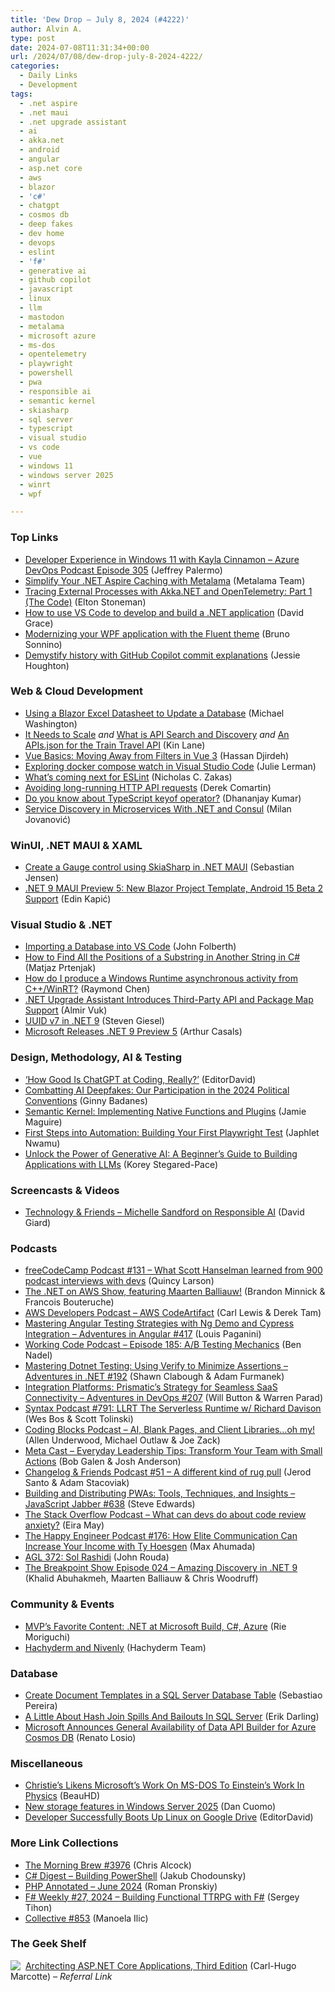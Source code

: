 ```yaml
---
title: 'Dew Drop – July 8, 2024 (#4222)'
author: Alvin A.
type: post
date: 2024-07-08T11:31:34+00:00
url: /2024/07/08/dew-drop-july-8-2024-4222/
categories:
  - Daily Links
  - Development
tags:
  - .net aspire
  - .net maui
  - .net upgrade assistant
  - ai
  - akka.net
  - android
  - angular
  - asp.net core
  - aws
  - blazor
  - 'c#'
  - chatgpt
  - cosmos db
  - deep fakes
  - dev home
  - devops
  - eslint
  - 'f#'
  - generative ai
  - github copilot
  - javascript
  - linux
  - llm
  - mastodon
  - metalama
  - microsoft azure
  - ms-dos
  - opentelemetry
  - playwright
  - powershell
  - pwa
  - responsible ai
  - semantic kernel
  - skiasharp
  - sql server
  - typescript
  - visual studio
  - vs code
  - vue
  - windows 11
  - windows server 2025
  - winrt
  - wpf

---
```

### <a name="top"></a>Top Links

  * <a href="http://feed.azuredevops.show/developer-experience-in-windows-11-with-kayla-cinnamon-episode-305" target="_blank" rel="noopener">Developer Experience in Windows 11 with Kayla Cinnamon &#8211; Azure DevOps Podcast Episode 305</a> (Jeffrey Palermo)
  * <a href="https://blog.postsharp.net/aspire-caching-metalama" target="_blank" rel="noopener">Simplify Your .NET Aspire Caching with Metalama</a> (Metalama Team)
  * <a href="https://blog.sixeyed.com/tracing-external-processes-with-akka-net-and-opentelemetry-part-1-the-code/" target="_blank" rel="noopener">Tracing External Processes with Akka.NET and OpenTelemetry: Part 1 (The Code)</a> (Elton Stoneman)
  * <a href="https://www.roundthecode.com/dotnet-tutorials/how-to-use-vs-code-develop-build-dotnet-application" target="_blank" rel="noopener">How to use VS Code to develop and build a .NET application</a> (David Grace)
  * <a href="https://blog.revolution.com.br/2024/07/06/modernizing-your-wpf-application-with-the-fluent-theme/?utm_source=rss&utm_medium=rss&utm_campaign=modernizing-your-wpf-application-with-the-fluent-theme" target="_blank" rel="noopener">Modernizing your WPF application with the Fluent theme</a> (Bruno Sonnino)
  * <a href="https://devblogs.microsoft.com/visualstudio/demystify-history-with-github-copilot-commit-explanations/" target="_blank" rel="noopener">Demystify history with GitHub Copilot commit explanations</a> (Jessie Houghton)



### <a name="web"></a>Web & Cloud Development

  * <a href="https://blazordata.net/ViewBlogPost/1" target="_blank" rel="noopener">Using a Blazor Excel Datasheet to Update a Database</a> (Michael Washington)
  * <a href="http://apievangelist.com/2024/07/07/it-needs-to-scale/" target="_blank" rel="noopener">It Needs to Scale</a> _and_ <a href="http://apievangelist.com/2024/07/06/what-is-api-search-and-discovery/" target="_blank" rel="noopener">What is API Search and Discovery</a> _and_ <a href="http://apievangelist.com/2024/07/07/an-apis-json-for-the-train-travel-api/" target="_blank" rel="noopener">An APIs.json for the Train Travel API</a> (Kin Lane)
  * <a href="https://www.telerik.com/blogs/vue-basics-moving-away-filters-vue-3" target="_blank" rel="noopener">Vue Basics: Moving Away from Filters in Vue 3</a> (Hassan Djirdeh)
  * <a href="http://thedatafarm.com/docker/docker-compose-watch/" target="_blank" rel="noopener">Exploring docker compose watch in Visual Studio Code</a> (Julie Lerman)
  * <a href="https://eslint.org/blog/2024/07/whats-coming-next-for-eslint/" target="_blank" rel="noopener">What&#8217;s coming next for ESLint</a> (Nicholas C. Zakas)
  * <a href="https://codeopinion.com/avoiding-long-running-http-api-requests/" target="_blank" rel="noopener">Avoiding long-running HTTP API requests</a> (Derek Comartin)
  * <a href="https://debugmode.net/2024/07/07/do-you-know-about-typescript-keyof-operator/" target="_blank" rel="noopener">Do you know about TypeScript keyof operator?</a> (Dhananjay Kumar)
  * <a href="https://www.milanjovanovic.tech/blog/service-discovery-in-microservices-with-net-and-consul" target="_blank" rel="noopener">Service Discovery in Microservices With .NET and Consul</a> (Milan Jovanović)



### <a name="silverlight"></a>WinUI, .NET MAUI & XAML

  * <a href="https://medium.com/@tsjdevapps/create-a-gauge-control-using-skiasharp-in-net-maui-ce418e6320fb" target="_blank" rel="noopener">Create a Gauge control using SkiaSharp in .NET MAUI</a> (Sebastian Jensen)
  * <a href="https://www.infoq.com/news/2024/07/net-9-maui-preview-5/?utm_campaign=infoq_content&utm_source=infoq&utm_medium=feed&utm_term=global" target="_blank" rel="noopener">.NET 9 MAUI Preview 5: New Blazor Project Template, Android 15 Beta 2 Support</a> (Edin Kapić)



### <a name="dotnet"></a>Visual Studio & .NET

  * <a href="https://techcommunity.microsoft.com/t5/healthcare-and-life-sciences/importing-a-database-into-vs-code/ba-p/4037848" target="_blank" rel="noopener">Importing a Database into VS Code</a> (John Folberth)
  * <a href="https://code-maze.com/csharp-find-all-the-positions-of-substring-in-another-string/" target="_blank" rel="noopener">How to Find All the Positions of a Substring in Another String in C#</a> (Matjaz Prtenjak)
  * <a href="https://devblogs.microsoft.com/oldnewthing/20240705-00/?p=109957" target="_blank" rel="noopener">How do I produce a Windows Runtime asynchronous activity from C++/WinRT?</a> (Raymond Chen)
  * <a href="https://www.infoq.com/news/2024/07/dotnet-upgrade-assistant-updates/?utm_campaign=infoq_content&utm_source=infoq&utm_medium=feed&utm_term=global" target="_blank" rel="noopener">.NET Upgrade Assistant Introduces Third-Party API and Package Map Support</a> (Almir Vuk)
  * <a href="https://steven-giesel.com/blogPost/ea42a518-4d8b-4e08-8f73-e542bdd3b983" target="_blank" rel="noopener">UUID v7 in .NET 9</a> (Steven Giesel)
  * <a href="https://www.infoq.com/news/2024/07/ms-releases-dotnet-9-preview5/?utm_campaign=infoq_content&utm_source=infoq&utm_medium=feed&utm_term=global" target="_blank" rel="noopener">Microsoft Releases .NET 9 Preview 5</a> (Arthur Casals)



### <a name="design"></a>Design, Methodology, AI & Testing

  * <a href="https://developers.slashdot.org/story/24/07/06/2235256/how-good-is-chatgpt-at-coding-really?utm_source=rss1.0mainlinkanon&utm_medium=feed" target="_blank" rel="noopener">&#8216;How Good Is ChatGPT at Coding, Really?&#8217;</a> (EditorDavid)
  * <a href="https://blogs.microsoft.com/on-the-issues/2024/07/05/combatting-ai-deepfakes-our-participation-in-the-2024-political-conventions/" target="_blank" rel="noopener">Combatting AI Deepfakes: Our Participation in the 2024 Political Conventions</a> (Ginny Badanes)
  * <a href="https://jamiemaguire.net/index.php/2024/07/05/semantic-kernel-implementing-native-functions-and-plugins/?utm_source=rss&utm_medium=rss&utm_campaign=semantic-kernel-implementing-native-functions-and-plugins" target="_blank" rel="noopener">Semantic Kernel: Implementing Native Functions and Plugins</a> (Jamie Maguire)
  * <a href="https://techcommunity.microsoft.com/t5/educator-developer-blog/first-steps-into-automation-building-your-first-playwright-test/ba-p/4177670" target="_blank" rel="noopener">First Steps into Automation: Building Your First Playwright Test</a> (Japhlet Nwamu)
  * <a href="https://techcommunity.microsoft.com/t5/educator-developer-blog/unlock-the-power-of-generative-ai-a-beginner-s-guide-to-building/ba-p/4183272" target="_blank" rel="noopener">Unlock the Power of Generative AI: A Beginner&#8217;s Guide to Building Applications with LLMs</a> (Korey Stegared-Pace)



### <a name="videos"></a>Screencasts & Videos

  * <a href="https://davidgiard.com/michelle-sandford-on-responsible-ai" target="_blank" rel="noopener">Technology & Friends &#8211; Michelle Sandford on Responsible AI</a> (David Giard)



### <a name="podcasts"></a>Podcasts

  * <a href="https://www.freecodecamp.org/news/what-scott-hanselman-learned-from-900-podcast-interviews-with-devs-podcast-131/" target="_blank" rel="noopener">freeCodeCamp Podcast #131 &#8211; What Scott Hanselman learned from 900 podcast interviews with devs</a> (Quincy Larson)
  * <a href="https://art19.com/shows/net-on-aws/episodes/2eab1aba-7dca-4630-84bd-17727bc410a8" target="_blank" rel="noopener">The .NET on AWS Show, featuring Maarten Balliauw!</a> (Brandon Minnick & Francois Bouteruche)
  * <a href="https://soundcloud.com/awsdevelopers/aws-codeartifact" target="_blank" rel="noopener">AWS Developers Podcast &#8211; AWS CodeArtifact</a> (Carl Lewis & Derek Tam)
  * <a href="https://www.spreaker.com/episode/mastering-angular-testing-strategies-with-ng-demo-and-cypress-integration-aia-417--60611818" target="_blank" rel="noopener">Mastering Angular Testing Strategies with Ng Demo and Cypress Integration &#8211; Adventures in Angular #417</a> (Louis Paganini)
  * <a href="https://www.bennadel.com/blog/4680-working-code-podcast-episode-185-a-b-testing-mechanics.htm" target="_blank" rel="noopener">Working Code Podcast &#8211; Episode 185: A/B Testing Mechanics</a> (Ben Nadel)
  * <a href="https://www.spreaker.com/episode/mastering-dotnet-testing-using-verify-to-minimize-assertions-net-192--60607364" target="_blank" rel="noopener">Mastering Dotnet Testing: Using Verify to Minimize Assertions &#8211; Adventures in .NET #192</a> (Shawn Clabough & Adam Furmanek)
  * <a href="https://www.spreaker.com/episode/integration-platforms-prismatic-s-strategy-for-seamless-saas-connectivity-devops-207--60611819" target="_blank" rel="noopener">Integration Platforms: Prismatic&#8217;s Strategy for Seamless SaaS Connectivity &#8211; Adventures in DevOps #207</a> (Will Button & Warren Parad)
  * <a href="https://syntax.fm/791" target="_blank" rel="noopener">Syntax Podcast #791: LLRT The Serverless Runtime w/ Richard Davison</a> (Wes Bos & Scott Tolinski)
  * <a href="https://www.codingblocks.net/podcast/ai-blank-pages-and-client-libraries-oh-my/" target="_blank" rel="noopener">Coding Blocks Podcast &#8211; AI, Blank Pages, and Client Libraries…oh my!</a> (Allen Underwood, Michael Outlaw & Joe Zack)
  * <a href="https://www.meta-cast.com/episode/everyday-leadership-tips-transform-your-team-with-small-actions" target="_blank" rel="noopener">Meta Cast &#8211; Everyday Leadership Tips: Transform Your Team with Small Actions</a> (Bob Galen & Josh Anderson)
  * <a href="https://changelog.com/friends/51" target="_blank" rel="noopener">Changelog & Friends Podcast #51 &#8211; A different kind of rug pull</a> (Jerod Santo & Adam Stacoviak)
  * <a href="https://www.spreaker.com/episode/building-and-distributing-pwas-tools-techniques-and-insights-jsj-638--60607410" target="_blank" rel="noopener">Building and Distributing PWAs: Tools, Techniques, and Insights &#8211; JavaScript Jabber #638</a> (Steve Edwards)
  * <a href="https://stackoverflow.blog/2024/07/05/what-can-devs-do-about-code-review-anxiety/" target="_blank" rel="noopener">The Stack Overflow Podcast &#8211; What can devs do about code review anxiety?</a> (Eira May)
  * <a href="https://oasisofcourage.com/176-how-elite-communication-can-increase-your-income-with-ty-hoesgen/" target="_blank" rel="noopener">The Happy Engineer Podcast #176: How Elite Communication Can Increase Your Income with Ty Hoesgen</a> (Max Ahumada)
  * <a href="https://www.ageekleader.com/agl-372-sol-rashidi/" target="_blank" rel="noopener">AGL 372: Sol Rashidi</a> (John Rouda)
  * <a href="https://www.breakpoint.show/podcast/episode-024-amazing-discovery-in-net-9/?utm_source=rss&utm_medium=rss&utm_campaign=episode-024-amazing-discovery-in-net-9" target="_blank" rel="noopener">The Breakpoint Show Episode 024 – Amazing Discovery in .NET 9</a> (Khalid Abuhakmeh, Maarten Balliauw & Chris Woodruff)



### <a name="events"></a>Community & Events

  * <a href="https://techcommunity.microsoft.com/t5/microsoft-mvp-communities-blog/mvp-s-favorite-content-net-at-microsoft-build-c-azure/ba-p/4179629" target="_blank" rel="noopener">MVP’s Favorite Content: .NET at Microsoft Build, C#, Azure</a> (Rie Moriguchi)
  * <a href="https://community.hachyderm.io/blog/2024/07/07/hachyderm-and-nivenly/" target="_blank" rel="noopener">Hachyderm and Nivenly</a> (Hachyderm Team)



### <a name="sql"></a>Database

  * <a href="https://www.mssqltips.com/sqlservertip/8018/create-document-templates-in-a-sql-server-database-table/" target="_blank" rel="noopener">Create Document Templates in a SQL Server Database Table</a> (Sebastiao Pereira)
  * <a href="https://erikdarling.com/a-little-about-hash-join-spills-and-bailouts-in-sql-server/" target="_blank" rel="noopener">A Little About Hash Join Spills And Bailouts In SQL Server</a> (Erik Darling)
  * <a href="https://www.infoq.com/news/2024/07/azure-data-api-builder-cosmos/?utm_campaign=infoq_content&utm_source=infoq&utm_medium=feed&utm_term=global" target="_blank" rel="noopener">Microsoft Announces General Availability of Data API Builder for Azure Cosmos DB</a> (Renato Losio)



### <a name="misc"></a>Miscellaneous

  * <a href="https://hardware.slashdot.org/story/24/07/05/231217/christies-likens-microsofts-work-on-ms-dos-to-einsteins-work-in-physics?utm_source=rss1.0mainlinkanon&utm_medium=feed" target="_blank" rel="noopener">Christie&#8217;s Likens Microsoft&#8217;s Work On MS-DOS To Einstein&#8217;s Work In Physics</a> (BeauHD)
  * <a href="https://techcommunity.microsoft.com/t5/windows-os-platform-blog/new-storage-features-in-windows-server-2025/ba-p/4173538" target="_blank" rel="noopener">New storage features in Windows Server 2025</a> (Dan Cuomo)
  * <a href="https://news.slashdot.org/story/24/07/08/0134230/developer-successfully-boots-up-linux-on-google-drive?utm_source=rss1.0mainlinkanon&utm_medium=feed" target="_blank" rel="noopener">Developer Successfully Boots Up Linux on Google Drive</a> (EditorDavid)



### <a name="links"></a>More Link Collections

  * <a href="https://blog.cwa.me.uk/2024/07/08/the-morning-brew-3976/" target="_blank" rel="noopener">The Morning Brew #3976</a> (Chris Alcock)
  * <a href="https://newsletter.csharpdigest.net/p/building-powershell" target="_blank" rel="noopener">C# Digest &#8211; Building PowerShell</a> (Jakub Chodounsky)
  * <a href="https://blog.jetbrains.com/phpstorm/2024/07/php-annotated-june-2024/" target="_blank" rel="noopener">PHP Annotated – June 2024</a> (Roman Pronskiy)
  * <a href="https://sergeytihon.com/2024/07/07/f-weekly-27-2024-building-functional-ttrpg-with-f/" target="_blank" rel="noopener">F# Weekly #27, 2024 – Building Functional TTRPG with F#</a> (Sergey Tihon)
  * <a href="https://tympanus.net/codrops/collective/collective-853/" target="_blank" rel="noopener">Collective #853</a> (Manoela Ilic)



### <a name="shelf"></a>The Geek Shelf

<a href="https://www.amazon.com/dp/1805123386/?tag=amavin-20" target="_blank" rel="noopener"><img decoding="async" align="left" style="margin: 0px 4px 0px 0px; border: 0px currentcolor; border-image: none; float: left; display: inline; background-image: none;" src="https://m.media-amazon.com/images/I/41+DJvHmtmL._SS135_.jpg" border="0" /></a>&nbsp;<a href="https://www.amazon.com/dp/1805123386/?tag=amavin-20" target="_blank" rel="noopener">Architecting ASP.NET Core Applications, Third Edition</a> (Carl-Hugo Marcotte) _&#8211; Referral Link_